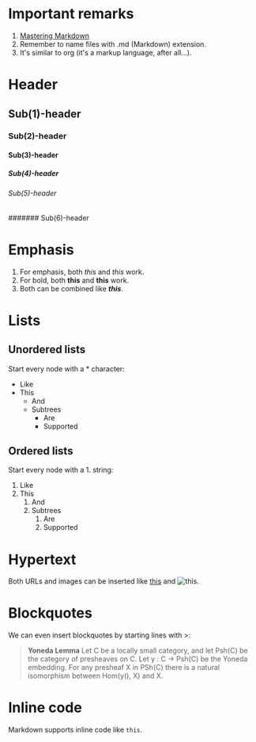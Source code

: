 # Important remarks
1. [Mastering Markdown](https://guides.github.com/features/mastering-markdown/)
1. Remember to name files with .md (Markdown) extension.
1. It's similar to org (it's a markup language, after all...).

# Header
## Sub(1)-header
### Sub(2)-header
#### Sub(3)-header
##### Sub(4)-header
###### Sub(5)-header
####### Sub(6)-header
 
# Emphasis
1. For emphasis, both *this* and _this_ work.
1. For bold, both **this** and __this__ work.
1. Both can be combined like __*this*__.

# Lists
## Unordered lists
Start every node with a * character:
* Like
* This
  * And
  * Subtrees
    * Are
    * Supported

## Ordered lists
Start every node with a 1. string:
1. Like
1. This
   1. And
   1. Subtrees
      1. Are
      1. Supported
      
# Hypertext
Both URLs and images can be inserted like [this](https://ncatlab.org/nlab/show/Yoneda+lemma) and ![this](https://ncatlab.org/nlab/files/YonedaObituary.jpg).

# Blockquotes
We can even insert blockquotes by starting lines with >:
> __Yoneda Lemma__
> Let C be a locally small category, and let Psh(C) be the category of presheaves on C.
> Let y : C -> Psh(C) be the Yoneda embedding.
> For any presheaf X in PSh(C) there is a natural isomorphism between Hom(y(), X) and X.

# Inline code
Markdown supports inline code like `this`.
